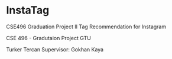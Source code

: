 # InstaTag
CSE496 Graduation Project II
Tag Recommendation for Instagram

CSE 496 - Gradutaion Project GTU

Turker Tercan
Supervisor: Gokhan Kaya
